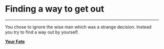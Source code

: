 # Finding a way to get out

---

You chose to ignore the wise man which was a strange decision. Instead you try to find a way out by yourself.


[**Your Fate**](prison.md)
